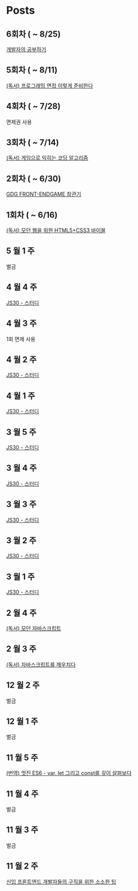 # Posts

## 6회차 ( ~ 8/25)
[개발자의 공부하기](https://devjang.github.io/2019/08/25/2019-08-25-learning-developer)

## 5회차 ( ~ 8/11)

[(독서) 프로그래밍 면접 이렇게 준비한다](https://devjang.github.io/2019/08/09/2019-08-09-programming-interviews-exposed)

## 4회차 ( ~ 7/28)

면제권 사용

## 3회차 ( ~ 7/14)

[(독서) 게임으로 익히는 코딩 알고리즘](https://devjang.github.io/2019/07/12/2019-07-12-coding-algorithm-with-game)

## 2회차 ( ~ 6/30)

[GDG FRONT-ENDGAME 참관기](https://devjang.github.io/2019/06/24/2019-06-24-gdg-front-endgame)

## 1회차 ( ~ 6/16)

[(독서) 모던 웹을 위한 HTML5+CSS3 바이블](https://devjang.github.io/2019/06/09/2019-06-09-modern-web-html5-css3)

## 5 월 1 주

벌금

## 4 월 4 주

[JS30 - 스터디](https://devjang.github.io/2019/04/27/2019-04-27-javascipt30-8)

## 4 월 3 주

1회 면제 사용

## 4 월 2 주

[JS30 - 스터디](https://devjang.github.io/2019/04/14/2019-04-14-javascipt30-7)

## 4 월 1 주

[JS30 - 스터디](https://devjang.github.io/2019/04/07/2019-04-07-javascipt30-6)

## 3 월 5 주

[JS30 - 스터디](https://devjang.github.io/2019/03/31/2019-03-31-javascipt30-5)

## 3 월 4 주

[JS30 - 스터디](https://devjang.github.io/2019/03/24/2019-03-24-javascipt30-4)

## 3 월 3 주

[JS30 - 스터디](https://devjang.github.io/2019/03/17/2019-03-17-javascipt30-3)

## 3 월 2 주

[JS30 - 스터디](https://devjang.github.io/2019/03/10/2019-03-10-javascipt30-2)

## 3 월 1 주

[JS30 - 스터디](https://devjang.github.io/2019/03/03/2019-03-03-javascipt30-1)

## 2 월 4 주

[(독서) 모던 자바스크립트](https://devjang.github.io/2019/02/22/2019-02-22-understanding-ecmascript-6)

## 2 월 3 주

[(독서) 자바스크립트를 깨우치다](https://devjang.github.io/2019/02/15/2019-02-15-enlightenment-js)

## 12 월 2 주

벌금

## 12 월 1 주

벌금

## 11 월 5 주 

[(번역) 멋진 ES6 - var, let 그리고 const를 깊이 살펴보다](https://devjang.github.io/2018/11/25/2018-11-25-var-let-and-const)

## 11 월 4 주 

벌금

## 11 월 3 주

벌금

## 11 월 2 주
[신입 프론트엔드 개발자들의 구직을 위한 소소한 팁](https://devjang.github.io/2018/11/11/2018-11-11-new-fed-begginer-tip)

